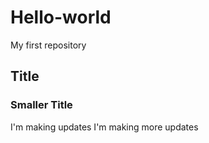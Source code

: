 # Hello-world
My first repository

## Title
### Smaller Title
I'm making updates
I'm making more updates
